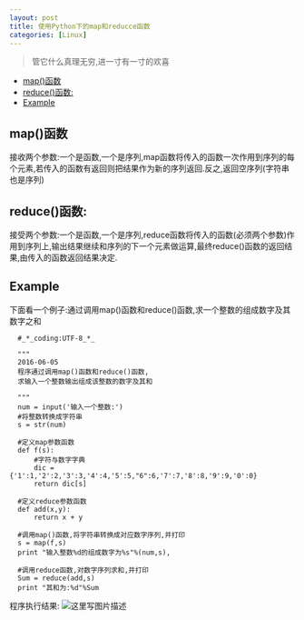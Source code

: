 ```yaml
---
layout: post
title: 使用Python下的map和reducce函数
categories: [Linux]
---
```


> 管它什么真理无穷,进一寸有一寸的欢喜

<!-- TOC -->

- [map()函数](#map%E5%87%BD%E6%95%B0)
- [reduce()函数:](#reduce%E5%87%BD%E6%95%B0)
- [Example](#example)

<!-- /TOC -->

## map()函数

接收两个参数:一个是函数,一个是序列,map函数将传入的函数一次作用到序列的每个元素,若传入的函数有返回则把结果作为新的序列返回.反之,返回空序列(字符串也是序列)


## reduce()函数:

接受两个参数:一个是函数,一个是序列,reduce函数将传入的函数(必须两个参数)作用到序列上,输出结果继续和序列的下一个元素做运算,最终reduce()函数的返回结果,由传入的函数返回结果决定.

## Example

下面看一个例子:通过调用map()函数和reduce()函数,求一个整数的组成数字及其数字之和

```
  #_*_coding:UTF-8_*_
  
  """
  2016-06-05
  程序通过调用map()函数和reduce()函数,
  求输入一个整数输出组成该整数的数字及其和
  
  """
  num = input('输入一个整数:')
  #将整数转换成字符串
  s = str(num)
  
  #定义map参数函数
  def f(s):
      #字符与数字字典
      dic = {'1':1,'2':2,'3':3,'4':4,'5':5,"6":6,'7':7,'8':8,'9':9,'0':0}
      return dic[s]
      
  #定义reduce参数函数
  def add(x,y):
      return x + y
      
  #调用map()函数,将字符串转换成对应数字序列,并打印
  s = map(f,s)
  print "输入整数%d的组成数字为%s"%(num,s),
  
  #调用reduce函数,对数字序列求和,并打印
  Sum = reduce(add,s)
  print "其和为:%d"%Sum
```

程序执行结果:
![这里写图片描述](http://img.blog.csdn.net/20160605175406976)